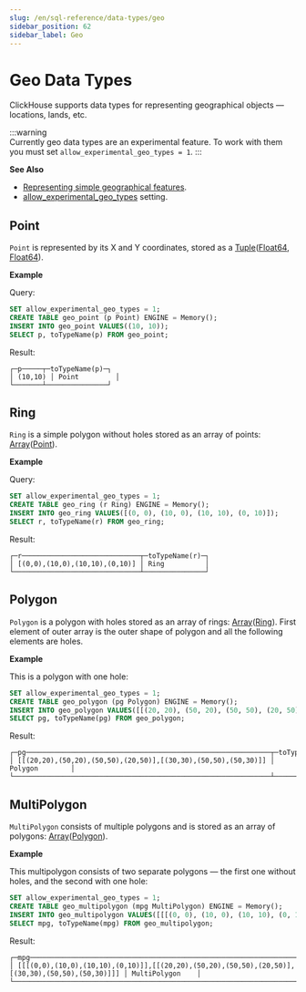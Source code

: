 ```yaml
---
slug: /en/sql-reference/data-types/geo
sidebar_position: 62
sidebar_label: Geo
---
```


# Geo Data Types

ClickHouse supports data types for representing geographical objects — locations, lands, etc.

:::warning    
Currently geo data types are an experimental feature. To work with them you must set `allow_experimental_geo_types = 1`.
:::

**See Also**
- [Representing simple geographical features](https://en.wikipedia.org/wiki/GeoJSON).
- [allow_experimental_geo_types](../../operations/settings/settings.md#allow-experimental-geo-types) setting.

## Point

`Point` is represented by its X and Y coordinates, stored as a [Tuple](tuple.md)([Float64](float.md), [Float64](float.md)).

**Example**

Query:

```sql
SET allow_experimental_geo_types = 1;
CREATE TABLE geo_point (p Point) ENGINE = Memory();
INSERT INTO geo_point VALUES((10, 10));
SELECT p, toTypeName(p) FROM geo_point;
```
Result:

``` text
┌─p─────┬─toTypeName(p)─┐
│ (10,10) │ Point         │
└───────┴───────────────┘
```

## Ring

`Ring` is a simple polygon without holes stored as an array of points: [Array](array.md)([Point](#point-data-type)).

**Example**

Query:

```sql
SET allow_experimental_geo_types = 1;
CREATE TABLE geo_ring (r Ring) ENGINE = Memory();
INSERT INTO geo_ring VALUES([(0, 0), (10, 0), (10, 10), (0, 10)]);
SELECT r, toTypeName(r) FROM geo_ring;
```
Result:

``` text
┌─r─────────────────────────────┬─toTypeName(r)─┐
│ [(0,0),(10,0),(10,10),(0,10)] │ Ring          │
└───────────────────────────────┴───────────────┘
```

## Polygon

`Polygon` is a polygon with holes stored as an array of rings: [Array](array.md)([Ring](#ring-data-type)). First element of outer array is the outer shape of polygon and all the following elements are holes.

**Example**

This is a polygon with one hole:

```sql
SET allow_experimental_geo_types = 1;
CREATE TABLE geo_polygon (pg Polygon) ENGINE = Memory();
INSERT INTO geo_polygon VALUES([[(20, 20), (50, 20), (50, 50), (20, 50)], [(30, 30), (50, 50), (50, 30)]]);
SELECT pg, toTypeName(pg) FROM geo_polygon;
```

Result:

``` text
┌─pg────────────────────────────────────────────────────────────┬─toTypeName(pg)─┐
│ [[(20,20),(50,20),(50,50),(20,50)],[(30,30),(50,50),(50,30)]] │ Polygon        │
└───────────────────────────────────────────────────────────────┴────────────────┘
```

## MultiPolygon

`MultiPolygon` consists of multiple polygons and is stored as an array of polygons: [Array](array.md)([Polygon](#polygon-data-type)).

**Example**

This multipolygon consists of two separate polygons — the first one without holes, and the second with one hole:

```sql
SET allow_experimental_geo_types = 1;
CREATE TABLE geo_multipolygon (mpg MultiPolygon) ENGINE = Memory();
INSERT INTO geo_multipolygon VALUES([[[(0, 0), (10, 0), (10, 10), (0, 10)]], [[(20, 20), (50, 20), (50, 50), (20, 50)],[(30, 30), (50, 50), (50, 30)]]]);
SELECT mpg, toTypeName(mpg) FROM geo_multipolygon;
```
Result:

``` text
┌─mpg─────────────────────────────────────────────────────────────────────────────────────────────┬─toTypeName(mpg)─┐
│ [[[(0,0),(10,0),(10,10),(0,10)]],[[(20,20),(50,20),(50,50),(20,50)],[(30,30),(50,50),(50,30)]]] │ MultiPolygon    │
└─────────────────────────────────────────────────────────────────────────────────────────────────┴─────────────────┘
```

